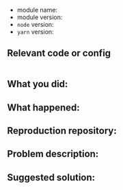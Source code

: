 <!--
English/日本語

Thanks for your interest in the project. I appreciate bugs filed and PRs submitted!
Please make sure that you are familiar with and follow the Code of Conduct for
this project (found in the CODE_OF_CONDUCT.md file).

Please fill out this template with all the relevant information so we can
understand what's going on and fix the issue.

I'll probably ask you to submit the fix (after giving some direction). If you've
never done that before, that's great! Check this free short video tutorial to
learn how: http://kcd.im/pull-request

全て日本語で入力して構いません。もし、あなたが日本語に精通していればそちらの方が素早い対応ができます。

プロジェクトに興味を持ってくれてありがとうございます。提出されたバグとPRに感謝します！
このプロジェクトの行動規範(CODE_OF_CONDUCT)を確認し、それに従ってください。（CODE_OF_CONDUCT.mdファイルにあります）

何が起こっているのかそして問題の解決のために、関連するすべての情報をこのテンプレートに入力し全ての人が問題を理解できるようにしてください。

私はたぶん、あなたに修正を依頼します(いくつかの議論の後で)。もし、あなたが今までにそれを行ったことがないとしたら、素晴らしいです。無料の短いビデオチュートリアルでそれを学ぶことができます。 http://kcd.im/pull-request
-->

- module name:
- module version:
- `node` version:
- `yarn` version:
<!-- Use yarn, 1.3.2 or higher | yarnの1.3.2以上のバージョンを使って下さい -->

## Relevant code or config <!-- 関連するコードまたは設定 -->


```javascript

```

<!-- 何をしましたか？ -->
## What you did:


<!-- 何が起きました？ -->
## What happened:

<!-- Please provide the full error message/screenshots/anything | 全てのエラーメッセージ、スクリーンショット、何でも提供してください。-->


<!-- 再現レポジトリ -->
## Reproduction repository:

<!-- If possible, please create a repository that reproduces the issue with the
minimal amount of code possible. | もし可能ならば、最小限のコードでこのイシューを再現するレポジトリを作成してください。-->


<!--問題の説明 -->
## Problem description:


<!-- 推奨される解決策 -->
## Suggested solution:


